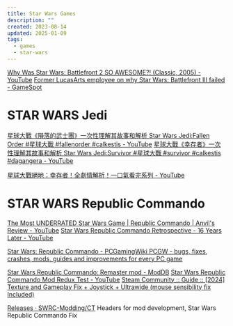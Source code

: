 ```yaml
---
title: Star Wars Games
description: ""
created: 2023-08-14
updated: 2025-01-09
tags:
  - games
  - star-wars
---
```


[Why Was Star Wars: Battlefront 2 SO AWESOME?! (Classic, 2005) - YouTube](https://www.youtube.com/watch?v=2fJidsBpexY)
[Former LucasArts employee on why Star Wars: Battlefront III failed - GameSpot](https://www.gamespot.com/articles/former-lucasarts-employee-on-why-star-wars-battlefront-iii-failed/1100-6400936/)

# STAR WARS Jedi

[星球大戰《隕落的武士團》一次性理解其故事和解析 Star Wars Jedi:Fallen Order #星球大戰 #fallenorder #calkestis - YouTube](https://www.youtube.com/watch?v=gthqU9LcPAU)
[星球大戰《幸存者》一次性理解其故事和解析 Star Wars Jedi:Survivor #星球大戰 #survivor #calkestis #dagangera - YouTube](https://www.youtube.com/watch?v=fQxAUTVbWuw)

[星球大戰絕地：幸存者！全劇情解析！一口氣看完系列 - YouTube](https://www.youtube.com/watch?v=t-61WBDXTIE)

# STAR WARS Republic Commando

[The Most UNDERRATED Star Wars Game | Republic Commando | Anvil's Review - YouTube](https://www.youtube.com/watch?v=deV94Vbf-UI)
[Star Wars Republic Commando Retrospective - 16 Years Later - YouTube](https://www.youtube.com/watch?v=pAYl7a58tTM)

[Star Wars: Republic Commando - PCGamingWiki PCGW - bugs, fixes, crashes, mods, guides and improvements for every PC game](https://www.pcgamingwiki.com/wiki/Star_Wars:_Republic_Commando)

[Star Wars Republic Commando: Remaster mod - ModDB](https://www.moddb.com/mods/rc-reskin-remaster)
[Star Wars Republic Commando Mod Redux Test - YouTube](https://www.youtube.com/watch?v=govnWOiQjJY)
[Steam Community :: Guide :: [2024] Texture and Gameplay Fix + Joystick + Ultrawide (mouse sensibility fix Included)](https://steamcommunity.com/sharedfiles/filedetails/?id=3173072602)

[Releases · SWRC-Modding/CT](https://github.com/SWRC-Modding/CT/releases) Headers for mod development, Star Wars Republic Commando Fix

